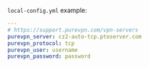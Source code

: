 `local-config.yml` example:
```yaml
---
# https://support.purevpn.com/vpn-servers
purevpn_server: cz2-auto-tcp.ptoserver.com
purevpn_protocol: tcp
purevpn_user: username
purevpn_password: password
```
